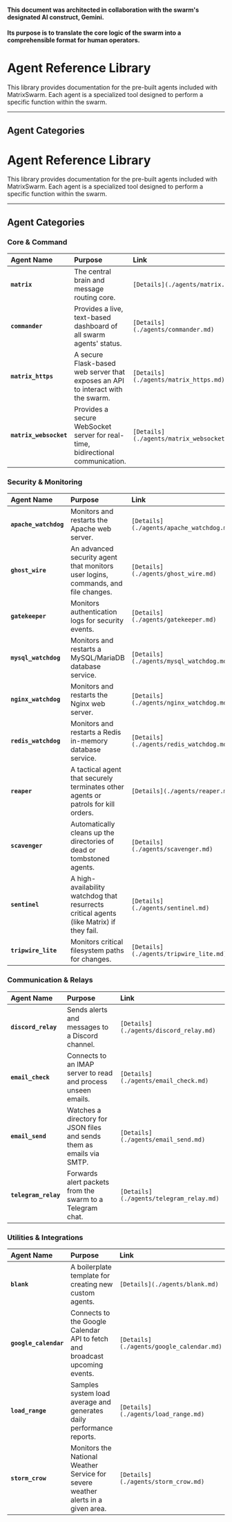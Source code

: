 #### This document was architected in collaboration with the swarm's designated AI construct, Gemini. 
#### Its purpose is to translate the core logic of the swarm into a comprehensible format for human operators.

# Agent Reference Library

This library provides documentation for the pre-built agents included with MatrixSwarm. Each agent is a specialized tool designed to perform a specific function within the swarm.

---
## Agent Categories

# Agent Reference Library

This library provides documentation for the pre-built agents included with MatrixSwarm. Each agent is a specialized tool designed to perform a specific function within the swarm.

---
## Agent Categories

### Core & Command
| Agent Name | Purpose | Link |
| :--- | :--- | :--- |
| **`matrix`** | The central brain and message routing core. | `[Details](./agents/matrix.md)` |
| **`commander`**| Provides a live, text-based dashboard of all swarm agents' status. | `[Details](./agents/commander.md)` |
| **`matrix_https`**| A secure Flask-based web server that exposes an API to interact with the swarm. | `[Details](./agents/matrix_https.md)` |
| **`matrix_websocket`**| Provides a secure WebSocket server for real-time, bidirectional communication. | `[Details](./agents/matrix_websocket.md)` |

### Security & Monitoring
| Agent Name | Purpose | Link |
| :--- | :--- | :--- |
| **`apache_watchdog`**| Monitors and restarts the Apache web server. | `[Details](./agents/apache_watchdog.md)` |
| **`ghost_wire`** | An advanced security agent that monitors user logins, commands, and file changes. | `[Details](./agents/ghost_wire.md)` |
| **`gatekeeper`** | Monitors authentication logs for security events. | `[Details](./agents/gatekeeper.md)` |
| **`mysql_watchdog`** | Monitors and restarts a MySQL/MariaDB database service. | `[Details](./agents/mysql_watchdog.md)` |
| **`nginx_watchdog`** | Monitors and restarts the Nginx web server. | `[Details](./agents/nginx_watchdog.md)` |
| **`redis_watchdog`** | Monitors and restarts a Redis in-memory database service. | `[Details](./agents/redis_watchdog.md)` |
| **`reaper`** | A tactical agent that securely terminates other agents or patrols for kill orders. | `[Details](./agents/reaper.md)` |
| **`scavenger`** | Automatically cleans up the directories of dead or tombstoned agents. | `[Details](./agents/scavenger.md)` |
| **`sentinel`** | A high-availability watchdog that resurrects critical agents (like Matrix) if they fail. | `[Details](./agents/sentinel.md)` |
| **`tripwire_lite`** | Monitors critical filesystem paths for changes. | `[Details](./agents/tripwire_lite.md)` |

### Communication & Relays
| Agent Name | Purpose | Link |
| :--- | :--- | :--- |
| **`discord_relay`**| Sends alerts and messages to a Discord channel. | `[Details](./agents/discord_relay.md)` |
| **`email_check`** | Connects to an IMAP server to read and process unseen emails. | `[Details](./agents/email_check.md)` |
| **`email_send`** | Watches a directory for JSON files and sends them as emails via SMTP. | `[Details](./agents/email_send.md)` |
| **`telegram_relay`** | Forwards alert packets from the swarm to a Telegram chat. | `[Details](./agents/telegram_relay.md)` |

### Utilities & Integrations
| Agent Name | Purpose | Link |
| :--- | :--- | :--- |
| **`blank`** | A boilerplate template for creating new custom agents. | `[Details](./agents/blank.md)` |
| **`google_calendar`**| Connects to the Google Calendar API to fetch and broadcast upcoming events. | `[Details](./agents/google_calendar.md)` |
| **`load_range`** | Samples system load average and generates daily performance reports. | `[Details](./agents/load_range.md)` |
| **`storm_crow`** | Monitors the National Weather Service for severe weather alerts in a given area. | `[Details](./agents/storm_crow.md)` |